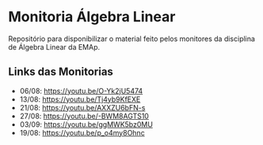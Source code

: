 # Monitoria Álgebra Linear

Repositório para disponibilizar o material feito pelos monitores da disciplina de Álgebra Linear da EMAp.

## Links das Monitorias

* 06/08: https://youtu.be/O-Yk2jU5474
* 13/08: https://youtu.be/Tj4yb9KfEXE
* 21/08: https://youtu.be/AXXZU6bFN-s
* 27/08: https://youtu.be/-BWM8AGTS10
* 03/09: https://youtu.be/ggMWK5bz0MU
* 19/08: https://youtu.be/p_o4my8Ohnc
